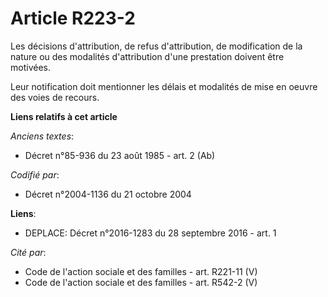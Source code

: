 # Article R223-2

Les décisions d'attribution, de refus d'attribution, de modification de la nature ou des modalités d'attribution d'une
prestation doivent être motivées.

Leur notification doit mentionner les délais et modalités de mise en oeuvre des voies de recours.

**Liens relatifs à cet article**

_Anciens textes_:

  - Décret n°85-936 du 23 août 1985 - art. 2 (Ab)

_Codifié par_:

  - Décret n°2004-1136 du 21 octobre 2004

**Liens**:

  - DEPLACE: Décret n°2016-1283 du 28 septembre 2016 - art. 1

_Cité par_:

  - Code de l'action sociale et des familles - art. R221-11 (V)
  - Code de l'action sociale et des familles - art. R542-2 (V)
